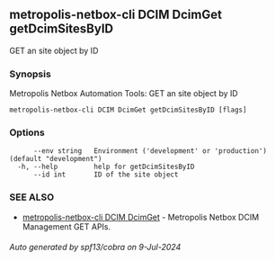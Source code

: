 ## metropolis-netbox-cli DCIM DcimGet getDcimSitesByID

GET an site object by ID

### Synopsis


Metropolis Netbox Automation Tools:
  GET an site object by ID

```
metropolis-netbox-cli DCIM DcimGet getDcimSitesByID [flags]
```

### Options

```
      --env string   Environment ('development' or 'production') (default "development")
  -h, --help         help for getDcimSitesByID
      --id int       ID of the site object
```

### SEE ALSO

* [metropolis-netbox-cli DCIM DcimGet]()	 - Metropolis Netbox DCIM Management GET APIs.

###### Auto generated by spf13/cobra on 9-Jul-2024
